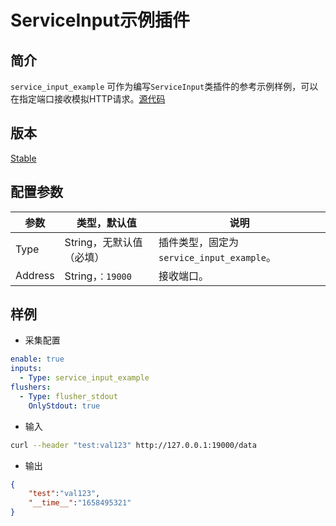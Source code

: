 # ServiceInput示例插件

## 简介

`service_input_example` 可作为编写`ServiceInput`类插件的参考示例样例，可以在指定端口接收模拟HTTP请求。[源代码](https://github.com/alibaba/loongcollector/blob/main/plugins/input/example/service_example.go)

## 版本

[Stable](../../stability-level.md)

## 配置参数

| 参数 | 类型，默认值 | 说明 |
| - | - | - |
| Type | String，无默认值（必填） | 插件类型，固定为`service_input_example`。 |
| Address | String，`：19000` | 接收端口。 |

## 样例

* 采集配置

```yaml
enable: true
inputs:
  - Type: service_input_example
flushers:
  - Type: flusher_stdout
    OnlyStdout: true  
```

* 输入

```bash
curl --header "test:val123" http://127.0.0.1:19000/data
```

* 输出

```json
{
    "test":"val123",
    "__time__":"1658495321"
}
```
